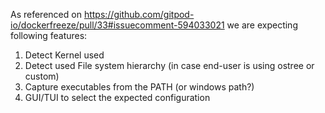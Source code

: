 As referenced on https://github.com/gitpod-io/dockerfreeze/pull/33#issuecomment-594033021 we are expecting following features:

1. Detect Kernel used
2. Detect used File system hierarchy (in case end-user is using ostree or custom)
3. Capture executables from the PATH (or windows path?)
4. GUI/TUI to select the expected configuration
